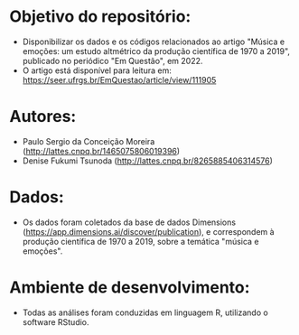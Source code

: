 # Objetivo do repositório:

- Disponibilizar os dados e os códigos relacionados ao artigo "Música e emoções: um estudo altmétrico da produção científica de 1970 a 2019", publicado no periódico "Em Questão", em 2022.
- O artigo está disponível para leitura em: https://seer.ufrgs.br/EmQuestao/article/view/111905

# Autores:

- Paulo Sergio da Conceição Moreira (http://lattes.cnpq.br/1465075806019396)
- Denise Fukumi Tsunoda (http://lattes.cnpq.br/8265885406314576)

# Dados:
- Os dados foram coletados da base de dados Dimensions (https://app.dimensions.ai/discover/publication), e correspondem à produção científica de 1970 a 2019, sobre a temática "música e emoções".

# Ambiente de desenvolvimento:
- Todas as análises foram conduzidas em linguagem R, utilizando o software RStudio.
